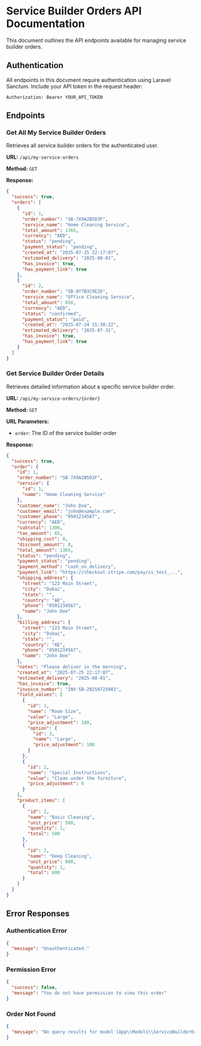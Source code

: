 # Service Builder Orders API Documentation

This document outlines the API endpoints available for managing service builder orders.

## Authentication

All endpoints in this document require authentication using Laravel Sanctum. Include your API token in the request header:

```
Authorization: Bearer YOUR_API_TOKEN
```

## Endpoints

### Get All My Service Builder Orders

Retrieves all service builder orders for the authenticated user.

**URL:** `/api/my-service-orders`

**Method:** `GET`

**Response:**

```json
{
  "success": true,
  "orders": [
    {
      "id": 1,
      "order_number": "SB-7X9A2B5D3F",
      "service_name": "Home Cleaning Service",
      "total_amount": 1365,
      "currency": "AED",
      "status": "pending",
      "payment_status": "pending",
      "created_at": "2025-07-25 22:17:07",
      "estimated_delivery": "2025-08-01",
      "has_invoice": true,
      "has_payment_link": true
    },
    {
      "id": 2,
      "order_number": "SB-8Y7B3C9E2D",
      "service_name": "Office Cleaning Service",
      "total_amount": 850,
      "currency": "AED",
      "status": "confirmed",
      "payment_status": "paid",
      "created_at": "2025-07-24 15:30:22",
      "estimated_delivery": "2025-07-31",
      "has_invoice": true,
      "has_payment_link": true
    }
  ]
}
```

### Get Service Builder Order Details

Retrieves detailed information about a specific service builder order.

**URL:** `/api/my-service-orders/{order}`

**Method:** `GET`

**URL Parameters:**
- `order`: The ID of the service builder order

**Response:**

```json
{
  "success": true,
  "order": {
    "id": 1,
    "order_number": "SB-7X9A2B5D3F",
    "service": {
      "id": 1,
      "name": "Home Cleaning Service"
    },
    "customer_name": "John Doe",
    "customer_email": "john@example.com",
    "customer_phone": "0501234567",
    "currency": "AED",
    "subtotal": 1300,
    "tax_amount": 65,
    "shipping_cost": 0,
    "discount_amount": 0,
    "total_amount": 1365,
    "status": "pending",
    "payment_status": "pending",
    "payment_method": "cash_on_delivery",
    "payment_link": "https://checkout.stripe.com/pay/cs_test_...",
    "shipping_address": {
      "street": "123 Main Street",
      "city": "Dubai",
      "state": "",
      "country": "AE",
      "phone": "0501234567",
      "name": "John Doe"
    },
    "billing_address": {
      "street": "123 Main Street",
      "city": "Dubai",
      "state": "",
      "country": "AE",
      "phone": "0501234567",
      "name": "John Doe"
    },
    "notes": "Please deliver in the morning",
    "created_at": "2025-07-25 22:17:07",
    "estimated_delivery": "2025-08-01",
    "has_invoice": true,
    "invoice_number": "INV-SB-20250725001",
    "field_values": [
      {
        "id": 1,
        "name": "Room Size",
        "value": "Large",
        "price_adjustment": 100,
        "option": {
          "id": 3,
          "name": "Large",
          "price_adjustment": 100
        }
      },
      {
        "id": 2,
        "name": "Special Instructions",
        "value": "Clean under the furniture",
        "price_adjustment": 0
      }
    ],
    "product_items": [
      {
        "id": 2,
        "name": "Basic Cleaning",
        "unit_price": 500,
        "quantity": 1,
        "total": 500
      },
      {
        "id": 3,
        "name": "Deep Cleaning",
        "unit_price": 800,
        "quantity": 1,
        "total": 800
      }
    ]
  }
}
```

## Error Responses

### Authentication Error

```json
{
  "message": "Unauthenticated."
}
```

### Permission Error

```json
{
  "success": false,
  "message": "You do not have permission to view this order"
}
```

### Order Not Found

```json
{
  "message": "No query results for model [App\\Models\\ServiceBuilderOrder] {order_id}"
}
``` 